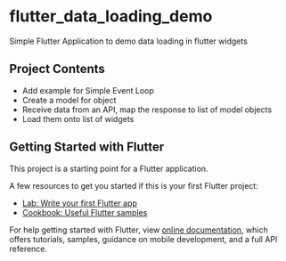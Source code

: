 # flutter_data_loading_demo

Simple Flutter Application to demo data loading in flutter widgets

## Project Contents

- Add example for Simple Event Loop
- Create a model for object
- Receive data from an API, map the response to list of model objects
- Load them onto list of widgets


## Getting Started with Flutter

This project is a starting point for a Flutter application.

A few resources to get you started if this is your first Flutter project:

- [Lab: Write your first Flutter app](https://flutter.dev/docs/get-started/codelab)
- [Cookbook: Useful Flutter samples](https://flutter.dev/docs/cookbook)

For help getting started with Flutter, view [online documentation](https://flutter.dev/docs), which offers tutorials, samples, guidance on mobile development, and a full API reference.

